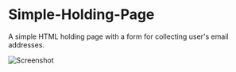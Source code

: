 # Simple-Holding-Page
A simple HTML holding page with a form for collecting user's email addresses.

![Screenshot](https://cloud.githubusercontent.com/assets/3458014/18931429/0bd85666-85c4-11e6-90f1-239cf7bc3298.png "Screenshot")
